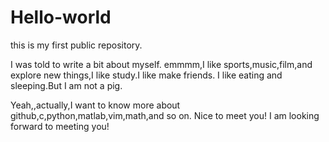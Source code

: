 # Hello-world
this is my first public repository.

I was told to write a bit about myself.
emmmm,I like sports,music,film,and explore new things,I like study.I like make friends.
I like eating and sleeping.But I am not a pig.

Yeah,,actually,I want to know more about github,c,python,matlab,vim,math,and so on.
Nice to meet you!
I am looking forward to meeting you!

